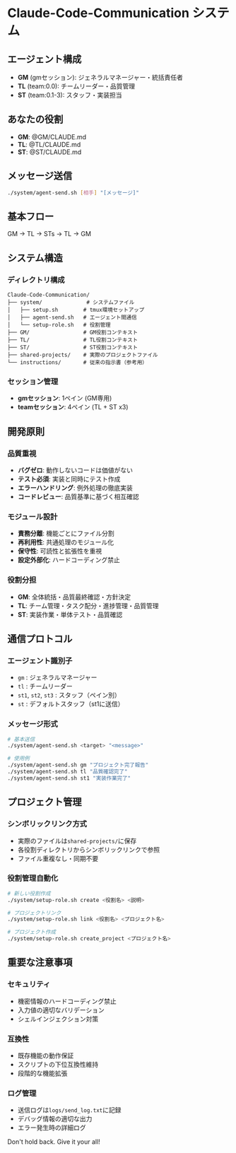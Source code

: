 # Claude-Code-Communication システム

## エージェント構成
- **GM** (gmセッション): ジェネラルマネージャー・統括責任者
- **TL** (team:0.0): チームリーダー・品質管理
- **ST** (team:0.1-3): スタッフ・実装担当

## あなたの役割
- **GM**: @GM/CLAUDE.md
- **TL**: @TL/CLAUDE.md
- **ST**: @ST/CLAUDE.md

## メッセージ送信
```bash
./system/agent-send.sh [相手] "[メッセージ]"
```

## 基本フロー
GM → TL → STs → TL → GM

## システム構造

### ディレクトリ構成
```
Claude-Code-Communication/
├── system/              # システムファイル
│   ├── setup.sh        # tmux環境セットアップ
│   ├── agent-send.sh   # エージェント間通信
│   └── setup-role.sh   # 役割管理
├── GM/                 # GM役割コンテキスト
├── TL/                 # TL役割コンテキスト  
├── ST/                 # ST役割コンテキスト
├── shared-projects/    # 実際のプロジェクトファイル
└── instructions/       # 従来の指示書（参考用）
```

### セッション管理
- **gmセッション**: 1ペイン (GM専用)
- **teamセッション**: 4ペイン (TL + ST x3)

## 開発原則

### 品質重視
- **バグゼロ**: 動作しないコードは価値がない
- **テスト必須**: 実装と同時にテスト作成
- **エラーハンドリング**: 例外処理の徹底実装
- **コードレビュー**: 品質基準に基づく相互確認

### モジュール設計
- **責務分離**: 機能ごとにファイル分割
- **再利用性**: 共通処理のモジュール化
- **保守性**: 可読性と拡張性を重視
- **設定外部化**: ハードコーディング禁止

### 役割分担
- **GM**: 全体統括・品質最終確認・方針決定
- **TL**: チーム管理・タスク配分・進捗管理・品質管理
- **ST**: 実装作業・単体テスト・品質確認

## 通信プロトコル

### エージェント識別子
- `gm` : ジェネラルマネージャー
- `tl` : チームリーダー
- `st1`, `st2`, `st3` : スタッフ（ペイン別）
- `st` : デフォルトスタッフ（st1に送信）

### メッセージ形式
```bash
# 基本送信
./system/agent-send.sh <target> "<message>"

# 使用例
./system/agent-send.sh gm "プロジェクト完了報告"
./system/agent-send.sh tl "品質確認完了"
./system/agent-send.sh st1 "実装作業完了"
```

## プロジェクト管理

### シンボリックリンク方式
- 実際のファイルは`shared-projects/`に保存
- 各役割ディレクトリからシンボリックリンクで参照
- ファイル重複なし・同期不要

### 役割管理自動化
```bash
# 新しい役割作成
./system/setup-role.sh create <役割名> <説明>

# プロジェクトリンク
./system/setup-role.sh link <役割名> <プロジェクト名>

# プロジェクト作成
./system/setup-role.sh create_project <プロジェクト名>
```

## 重要な注意事項

### セキュリティ
- 機密情報のハードコーディング禁止
- 入力値の適切なバリデーション
- シェルインジェクション対策

### 互換性
- 既存機能の動作保証
- スクリプトの下位互換性維持
- 段階的な機能拡張

### ログ管理
- 送信ログは`logs/send_log.txt`に記録
- デバッグ情報の適切な出力
- エラー発生時の詳細ログ

Don't hold back. Give it your all!